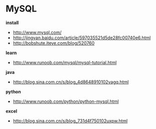 ﻿# MySQL

**install**

- http://www.mysql.com/
- http://jingyan.baidu.com/article/597035521d5de28fc00740e6.html
- http://bobshute.iteye.com/blog/520760

**learn**

- http://www.runoob.com/mysql/mysql-tutorial.html

**java**

- http://blog.sina.com.cn/s/blog_4d8648910102vagq.html

**python**

- http://www.runoob.com/python/python-mysql.html

**excel**

- http://blog.sina.com.cn/s/blog_731d4f750102uxpw.html